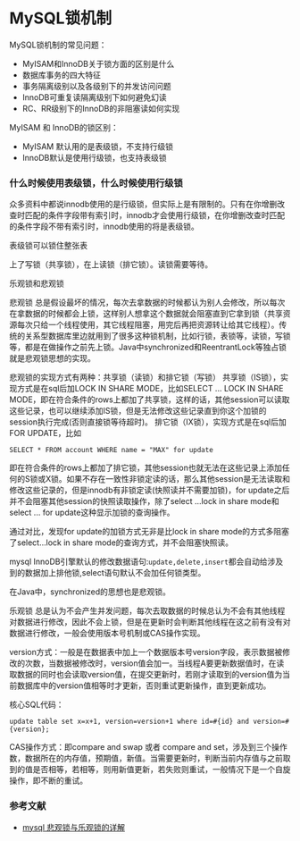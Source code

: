 # MySQL锁机制

MySQL锁机制的常见问题：

- MyISAM和InnoDB关于锁方面的区别是什么
- 数据库事务的四大特征
- 事务隔离级别以及各级别下的并发访问问题
- InnoDB可重复读隔离级别下如何避免幻读
- RC、RR级别下的InnoDB的非阻塞读如何实现





MyISAM 和 InnoDB的锁区别：

- MyISAM 默认用的是表级锁，不支持行级锁
- InnoDB默认是使用行级锁，也支持表级锁



### 什么时候使用表级锁，什么时候使用行级锁

众多资料中都说innodb使用的是行级锁，但实际上是有限制的。只有在你增删改查时匹配的条件字段带有索引时，innodb才会使用行级锁，在你增删改查时匹配的条件字段不带有索引时，innodb使用的将是表级锁。

表级锁可以锁住整张表



上了写锁（共享锁），在上读锁（排它锁）。读锁需要等待。



乐观锁和悲观锁

悲观锁
总是假设最坏的情况，每次去拿数据的时候都认为别人会修改，所以每次在拿数据的时候都会上锁，这样别人想拿这个数据就会阻塞直到它拿到锁（共享资源每次只给一个线程使用，其它线程阻塞，用完后再把资源转让给其它线程）。传统的关系型数据库里边就用到了很多这种锁机制，比如行锁，表锁等，读锁，写锁等，都是在做操作之前先上锁。Java中synchronized和ReentrantLock等独占锁就是悲观锁思想的实现。

悲观锁的实现方式有两种：共享锁（读锁）和排它锁（写锁）
共享锁（IS锁），实现方式是在sql后加LOCK IN SHARE MODE，比如SELECT ... LOCK IN SHARE MODE，即在符合条件的rows上都加了共享锁，这样的话，其他session可以读取这些记录，也可以继续添加IS锁，但是无法修改这些记录直到你这个加锁的session执行完成(否则直接锁等待超时)。
排它锁（IX锁），实现方式是在sql后加FOR UPDATE，比如

```mysql
SELECT * FROM account WHERE name = "MAX" for update 
```

即在符合条件的rows上都加了排它锁，其他session也就无法在这些记录上添加任何的S锁或X锁。如果不存在一致性非锁定读的话，那么其他session是无法读取和修改这些记录的，但是innodb有非锁定读(快照读并不需要加锁)，for update之后并不会阻塞其他session的快照读取操作，除了select ...lock in share mode和select ... for update这种显示加锁的查询操作。

通过对比，发现for update的加锁方式无非是比lock in share mode的方式多阻塞了select...lock in share mode的查询方式，并不会阻塞快照读。

mysql InnoDB引擎默认的修改数据语句:`update,delete,insert`都会自动给涉及到的数据加上排他锁,select语句默认不会加任何锁类型。

在Java中，synchronized的思想也是悲观锁。


乐观锁
 总是认为不会产生并发问题，每次去取数据的时候总认为不会有其他线程对数据进行修改，因此不会上锁，但是在更新时会判断其他线程在这之前有没有对数据进行修改，一般会使用版本号机制或CAS操作实现。

version方式：一般是在数据表中加上一个数据版本号version字段，表示数据被修改的次数，当数据被修改时，version值会加一。当线程A要更新数据值时，在读取数据的同时也会读取version值，在提交更新时，若刚才读取到的version值为当前数据库中的version值相等时才更新，否则重试更新操作，直到更新成功。

核心SQL代码：

```mysql
update table set x=x+1, version=version+1 where id=#{id} and version=#{version};  
```

 CAS操作方式：即compare and swap 或者 compare and set，涉及到三个操作数，数据所在的内存值，预期值，新值。当需要更新时，判断当前内存值与之前取到的值是否相等，若相等，则用新值更新，若失败则重试，一般情况下是一个自旋操作，即不断的重试。





### 参考文献

- [mysql 悲观锁与乐观锁的详解](https://zhuanlan.zhihu.com/p/100703597)

